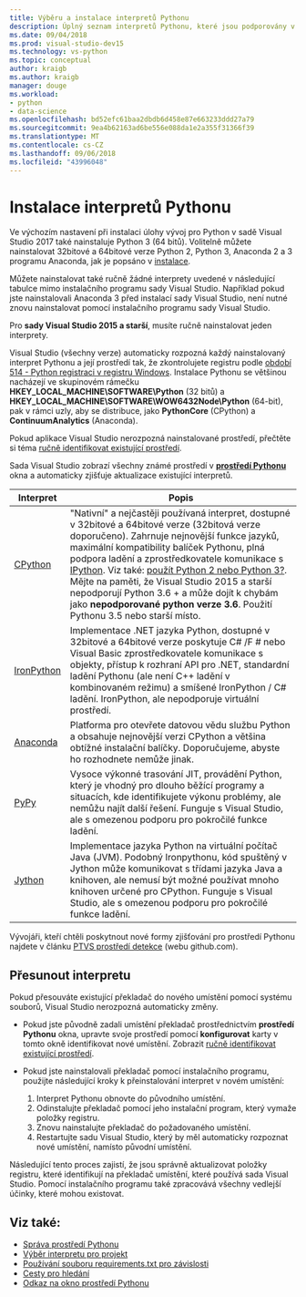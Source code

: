 ```yaml
---
title: Výběru a instalace interpretů Pythonu
description: Úplný seznam interpretů Pythonu, které jsou podporovány v sadě Visual Studio s stručné pokyny, ve kterém můžete najít jejich instalační programy.
ms.date: 09/04/2018
ms.prod: visual-studio-dev15
ms.technology: vs-python
ms.topic: conceptual
author: kraigb
ms.author: kraigb
manager: douge
ms.workload:
- python
- data-science
ms.openlocfilehash: bd52efc61baa2dbdb6d458e87e663233ddd27a79
ms.sourcegitcommit: 9ea4b62163ad6be556e088da1e2a355f31366f39
ms.translationtype: MT
ms.contentlocale: cs-CZ
ms.lasthandoff: 09/06/2018
ms.locfileid: "43996048"
---
```

# <a name="install-python-interpreters"></a>Instalace interpretů Pythonu

Ve výchozím nastavení při instalaci úlohy vývoj pro Python v sadě Visual Studio 2017 také nainstaluje Python 3 (64 bitů). Volitelně můžete nainstalovat 32bitové a 64bitové verze Python 2, Python 3, Anaconda 2 a 3 programu Anaconda, jak je popsáno v [instalace](installing-python-support-in-visual-studio.md).

Můžete nainstalovat také ručně žádné interprety uvedené v následující tabulce mimo instalačního programu sady Visual Studio. Například pokud jste nainstalovali Anaconda 3 před instalací sady Visual Studio, není nutné znovu nainstalovat pomocí instalačního programu sady Visual Studio.

Pro **sady Visual Studio 2015 a starší**, musíte ručně nainstalovat jeden interprety.

Visual Studio (všechny verze) automaticky rozpozná každý nainstalovaný interpret Pythonu a její prostředí tak, že zkontrolujete registru podle [období 514 - Python registraci v registru Windows](https://www.python.org/dev/peps/pep-0514/). Instalace Pythonu se většinou nacházejí ve skupinovém rámečku **HKEY_LOCAL_MACHINE\SOFTWARE\Python** (32 bitů) a **HKEY_LOCAL_MACHINE\SOFTWARE\WOW6432Node\Python** (64-bit), pak v rámci uzly, aby se distribuce, jako **PythonCore** (CPython) a **ContinuumAnalytics** (Anaconda).

Pokud aplikace Visual Studio nerozpozná nainstalované prostředí, přečtěte si téma [ručně identifikovat existující prostředí](managing-python-environments-in-visual-studio.md#manually-identify-an-existing-environment).

Sada Visual Studio zobrazí všechny známé prostředí v [ **prostředí Pythonu** ](managing-python-environments-in-visual-studio.md) okna a automaticky zjišťuje aktualizace existující interpretů.

| Interpret | Popis |
| --- | --- |
| [CPython](https://www.python.org/) | "Nativní" a nejčastěji používaná interpret, dostupné v 32bitové a 64bitové verze (32bitová verze doporučeno). Zahrnuje nejnovější funkce jazyků, maximální kompatibility balíček Pythonu, plná podpora ladění a zprostředkovatele komunikace s [IPython](http://ipython.org/). Viz také: [použít Python 2 nebo Python 3?](http://wiki.python.org/moin/Python2orPython3). Mějte na paměti, že Visual Studio 2015 a starší nepodporují Python 3.6 + a může dojít k chybám jako **nepodporované python verze 3.6**. Použití Pythonu 3.5 nebo starší místo. |
| [IronPython](https://github.com/IronLanguages/ironpython2) | Implementace .NET jazyka Python, dostupné v 32bitové a 64bitové verze poskytuje C# /F # nebo Visual Basic zprostředkovatele komunikace s objekty, přístup k rozhraní API pro .NET, standardní ladění Pythonu (ale není C++ ladění v kombinovaném režimu) a smíšené IronPython / C# ladění. IronPython, ale nepodporuje virtuální prostředí. |
| [Anaconda](https://www.continuum.io) | Platforma pro otevřete datovou vědu službu Python a obsahuje nejnovější verzi CPython a většina obtížné instalační balíčky. Doporučujeme, abyste ho rozhodnete nemůže jinak. |
| [PyPy](http://www.pypy.org/) | Vysoce výkonné trasování JIT, provádění Python, který je vhodný pro dlouho běžící programy a situacích, kde identifikujete výkonu problémy, ale nemůžu najít další řešení. Funguje s Visual Studio, ale s omezenou podporu pro pokročilé funkce ladění. |
| [Jython](http://www.jython.org/) | Implementace jazyka Python na virtuální počítač Java (JVM). Podobný Ironpythonu, kód spuštěný v Jython může komunikovat s třídami jazyka Java a knihoven, ale nemusí být možné používat mnoho knihoven určené pro CPython. Funguje s Visual Studio, ale s omezenou podporu pro pokročilé funkce ladění. |

Vývojáři, kteří chtěli poskytnout nové formy zjišťování pro prostředí Pythonu najdete v článku [PTVS prostředí detekce](https://github.com/Microsoft/PTVS/wiki/Extensibility-Environments) (webu github.com).

## <a name="move-an-interpreter"></a>Přesunout interpretu

Pokud přesouváte existující překladač do nového umístění pomocí systému souborů, Visual Studio nerozpozná automaticky změny.

- Pokud jste původně zadali umístění překladač prostřednictvím **prostředí Pythonu** okna, upravte svoje prostředí pomocí **konfigurovat** karty v tomto okně identifikovat nové umístění. Zobrazit [ručně identifikovat existující prostředí](managing-python-environments-in-visual-studio.md#manually-identify-an-existing-environment).

- Pokud jste nainstalovali překladač pomocí instalačního programu, použijte následující kroky k přeinstalování interpret v novém umístění:

  1. Interpret Pythonu obnovte do původního umístění.
  2. Odinstalujte překladač pomocí jeho instalační program, který vymaže položky registru.
  3. Znovu nainstalujte překladač do požadovaného umístění.
  4. Restartujte sadu Visual Studio, který by měl automaticky rozpoznat nové umístění, namísto původní umístění.

Následující tento proces zajistí, že jsou správně aktualizovat položky registru, které identifikují na překladač umístění, které používá sada Visual Studio. Pomocí instalačního programu také zpracovává všechny vedlejší účinky, které mohou existovat.

## <a name="see-also"></a>Viz také:

- [Správa prostředí Pythonu](managing-python-environments-in-visual-studio.md)
- [Výběr interpretu pro projekt](selecting-a-python-environment-for-a-project.md)
- [Používání souboru requirements.txt pro závislosti](managing-required-packages-with-requirements-txt.md)
- [Cesty pro hledání](search-paths.md)
- [Odkaz na okno prostředí Pythonu](python-environments-window-tab-reference.md)
